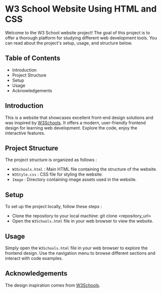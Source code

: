 # W3 School Website Using HTML and CSS
Welcome to the W3 School website project! The goal of this project is to offer a thorough platform for studying different web development tools. You can read about the project's setup, usage, and structure below.
## Table of Contents
- Introduction
- Project Structure
- Setup
- Usage
- Acknowledgements
## Introduction
This is a website that showcases excellent front-end design solutions and was inspired by [W3Schools](https://www.w3schools.com/). It offers a modern, user-friendly frontend design for learning web development. Explore the code, enjoy the interactive features.
## Project Structure
The project structure is organized as follows :
- `W3Schools.html` : Main HTML file containing the structure of the website.
- `W3Style.css` : CSS file for styling the website.
- `Image` : Directory containing image assets used in the website.
## Setup
To set up the project locally, follow these steps :
- Clone the repository to your local machine: git clone <repository_url>
- Open the `W3Schools.html` file in your web browser to view the website.
## Usage
Simply open the `W3Schools.html` file in your web browser to explore the frontend design. Use the navigation menu to browse different sections and interact with code examples.
## Acknowledgements
The design inspiration comes from [W3Schools](https://www.w3schools.com/).



